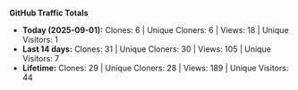 
**GitHub Traffic Totals**

- **Today (2025-09-01):** Clones: 6 | Unique Cloners: 6 | Views: 18 | Unique Visitors: 1
- **Last 14 days:** Clones: 31 | Unique Cloners: 30 | Views: 105 | Unique Visitors: 7
- **Lifetime:** Clones: 29 | Unique Cloners: 28 | Views: 189 | Unique Visitors: 44

